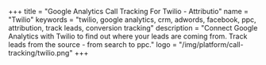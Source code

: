 +++
title = "Google Analytics Call Tracking For Twilio - Attributio"
name = "Twilio"
keywords = "twilio, google analytics, crm, adwords, facebook, ppc, attribution, track leads, conversion tracking"
description = "Connect Google Analytics with Twilio to find out where your leads are coming from. Track leads from the source - from search to ppc."
logo = "/img/platform/call-tracking/twilio.png"
+++
